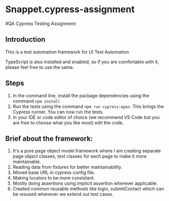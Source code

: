 # Snappet.cypress-assignment

#QA Cypress Testing Assignment

## Introduction
This is a test automation framework for UI Test Automation


TypeScript is also installed and enabled, so if you are comfortable with it, please feel free to use the same.

## Steps

1. In the command line, install the package dependencies using the command `npm install`
2. Run the tests using the command `npm run cypress:open`. This brings the Cypress runner. You can now run the tests.
3. In your IDE or code editor of choice (we recommend VS Code but you are free to choose what you like most) edit the code.

## Brief about the framework:
1. It's a pure page object model framework where I am creating separate page object classes, test classes for each page to make it more maintainable.
2. Reading data from fixtures for better maintainability.
3. Moved base URL in cypress config file.
4. Making locators to be more consistant.
5. Mostly doing assertions using implicit assertion wherever applicable.
6. Created common reusable methods like login, submitContact which can be resused whenever we extend out test cases.

